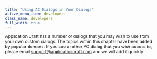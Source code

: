 ```yaml
---
title: "Using AC Dialogs in Your Dialogs"
active_menu_item: developers
class_name: developers
full_width: true
---
```



Application Craft has a number of dialogs that you may wish to use from your own custom dialogs. The topics within this chapter have been added by popular demand. If you see another AC dialog that you wish access to, please email [support@applicationcraft.com](mailto:support@applicationcraft.com) and we will add it quickly.

